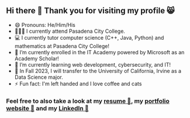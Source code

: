 ## Hi there 👋 Thank you for visiting my profile 😸

- 😄 Pronouns: He/Him/His 
- 🧑🏻‍🏫 I currently attend Pasadena City College.
- 💻 I currently tutor computer science (C++, Java, Python) and mathematics at Pasadena City College! 
- 🔭 I’m currently enrolled in the IT Academy powered by Microsoft as an Academy Scholar!
- 🌱 I’m currently learning web development, cybersecurity, and IT!
- 🔮 In Fall 2023, I will transfer to the University of California, Irvine as a Data Science major.
- ⚡ Fun fact: I'm left handed and I love coffee and cats

### Feel free to also take a look at my [resume 📄](https://drive.google.com/file/d/116PVg3AZUpzNA1JPjrs0WTmmSg7XOpJ1/view?usp=sharing), my [portfolio website 💾](https://www.notion.so/Allen-Lam-88f5c83323684bb380ba42a2d9173309) and my [LinkedIn 👔](https://www.linkedin.com/in/alam23/) 
